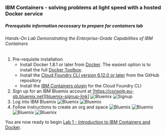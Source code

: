 ### IBM Containers - solving problems at light speed with a hosted Docker service
##### Prerequisite information necessary to prepare for containers lab
###### Hands-On Lab Demonstrating the Enterprise-Grade Capabilities of IBM Containers

1. Pre-requisite installation
    * Install Docker 1.8.1 or later from [Docker](https://docs.docker.com/engine/installation/).  The easiest option is to install the full [Docker Toolbox](https://www.docker.com/docker-toolbox).
    * Install the [Cloud Foundry CLI version 6.12.0 or later][cloud-foundry-cli] from the GitHub repository
    * Install the [IBM Containers plugin][ibm-containers-cli] for the Cloud Foundry CLI
2. Sign up for an IBM Bluemix account at [https://console.eu-gb.bluemix.net][bluemix-signup-link]
   ![Bluemix](https://github.com/bainsy88/containers-denmark/raw/master/screenshots/1-bluemix-signup.jpg)
   ![Signup](https://github.com/bainsy88/containers-denmark/raw/master/screenshots/4-bluemix-trial.jpg)
3. Log into IBM Bluemix
     ![Bluemix](https://github.com/bainsy88/containers-denmark/raw/master/screenshots/2-bluemix-login.jpg)
     ![Bluemix](https://github.com/bainsy88/containers-denmark/raw/master/screenshots/3-bluemix-login.jpg)
4. Follow instructions to create an org and space
     ![Bluemix](https://github.com/bainsy88/containers-denmark/raw/master/screenshots/31-bluemix-wizard.jpg)
     ![Bluemix](https://github.com/bainsy88/containers-denmark/raw/master/screenshots/32-bluemix-wizard.jpg)
     ![Bluemix](https://github.com/bainsy88/containers-denmark/raw/master/screenshots/33-bluemix-wizard.jpg)
     ![Bluemix](https://github.com/bainsy88/containers-denmark/raw/master/screenshots/34-bluemix-wizard.jpg)

You are now ready to begin [Lab 1 - Introduction to IBM Containers and Docker](1-Intro-to-IBM-Containers-and-Docker.md).


[bluemix-signup-link]: https://bluemix.net
[cloud-foundry-cli]: https://github.com/cloudfoundry/cli/releases
[ibm-containers-cli]: https://www.ng.bluemix.net/docs/containers/container_cli_cfic.html#container_cli_cfic_install
